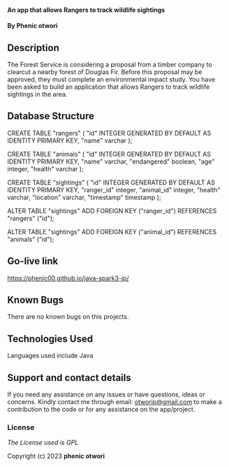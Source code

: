 
####  An app that allows Rangers to track wildlife sightings
#### By **Phenic otwori**

## Description
The Forest Service is considering a proposal from a timber company to clearcut a nearby forest of Douglas Fir. Before this proposal may be approved, they must complete an environmental impact study. You have been asked to build an application that allows Rangers to track wildlife sightings in the area.
## Database Structure
CREATE TABLE "rangers" (
"id" INTEGER GENERATED BY DEFAULT AS IDENTITY PRIMARY KEY,
"name" varchar
);

CREATE TABLE "animals" (
"id" INTEGER GENERATED BY DEFAULT AS IDENTITY PRIMARY KEY,
"name" varchar,
"endangered" boolean,
"age" integer,
"health" varchar
);

CREATE TABLE "sightings" (
"id" INTEGER GENERATED BY DEFAULT AS IDENTITY PRIMARY KEY,
"ranger_id" integer,
"animal_id" integer,
"health" varchar,
"location" varchar,
"timestamp" timestamp
);

ALTER TABLE "sightings" ADD FOREIGN KEY ("ranger_id") REFERENCES "rangers" ("id");

ALTER TABLE "sightings" ADD FOREIGN KEY ("animal_id") REFERENCES "animals" ("id");

## Go-live link
https://phenic00.github.io/java-spark3-ip/
## Known Bugs

There are no known bugs on this projects.

## Technologies Used

Languages used include Java
## Support and contact details

If you need any assistance on any issues or have questions, ideas or concerns. Kindly contact me through email: otworip@gmail.com to make a contribution to the code or for any assistance on the app/project.

### License

_The License used is GPL_

Copyright (c) 2023 **phenic otwori**